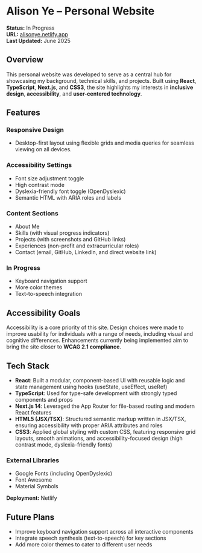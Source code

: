 # Alison Ye – Personal Website

**Status:** In Progress  
**URL:** [alisonye.netlify.app](https://alisonye.netlify.app)  
**Last Updated:** June 2025

## Overview

This personal website was developed to serve as a central hub for showcasing my background, technical skills, and projects. Built using **React**, **TypeScript**, **Next.js**, and **CSS3**, the site highlights my interests in **inclusive design**, **accessibility**, and **user-centered technology**.

## Features

### Responsive Design
- Desktop-first layout using flexible grids and media queries for seamless viewing on all devices.

### Accessibility Settings
- Font size adjustment toggle  
- High contrast mode  
- Dyslexia-friendly font toggle (OpenDyslexic)  
- Semantic HTML with ARIA roles and labels

### Content Sections
- About Me  
- Skills (with visual progress indicators)  
- Projects (with screenshots and GitHub links)  
- Experiences (non-profit and extracurricular roles)  
- Contact (email, GitHub, LinkedIn, and direct website link)

### In Progress
- Keyboard navigation support  
- More color themes
- Text-to-speech integration

## Accessibility Goals

Accessibility is a core priority of this site. Design choices were made to improve usability for individuals with a range of needs, including visual and cognitive differences. Enhancements currently being implemented aim to bring the site closer to **WCAG 2.1 compliance**.

## Tech Stack

- **React**: Built a modular, component-based UI with reusable logic and state management using hooks (useState, useEffect, useRef)
- **TypeScript**: Used for type-safe development with strongly typed components and props
- **Next.js 14**: Leveraged the App Router for file-based routing and modern React features
- **HTML5 (JSX/TSX)**: Structured semantic markup written in JSX/TSX, ensuring accessibility with proper ARIA attributes and roles
- **CSS3**: Applied global styling with custom CSS, featuring responsive grid layouts, smooth animations, and accessibility-focused design (high contrast mode, dyslexia-friendly fonts)

### External Libraries
- Google Fonts (including OpenDyslexic)  
- Font Awesome  
- Material Symbols  

**Deployment:** Netlify

## Future Plans

- Improve keyboard navigation support across all interactive components  
- Integrate speech synthesis (text-to-speech) for key sections  
- Add more color themes to cater to different user needs
